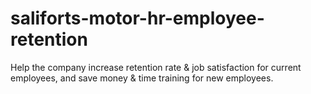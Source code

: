 # saliforts-motor-hr-employee-retention
Help the company increase retention rate &amp; job satisfaction for current employees, and save money &amp; time training for new employees. 
